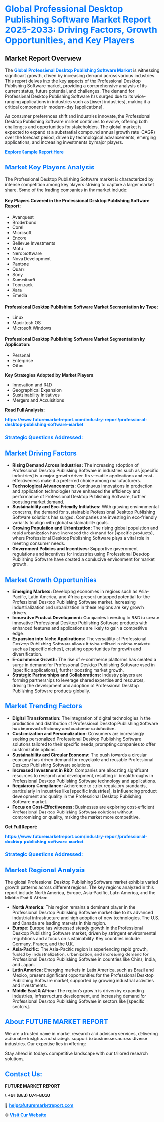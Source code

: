 <h1 style="color: #007BFF;">Global Professional Desktop Publishing Software Market Report 2025-2033: Driving Factors, Growth Opportunities, and Key Players</h1>

<section id="overview">
<h2>Market Report Overview</h2>
<p>The <a href="https://www.futuremarketreport.com/industry-report/professional-desktop-publishing-software-market" style="color: #007BFF; text-decoration: none;"><strong>Global Professional Desktop Publishing Software Market</strong></a> is witnessing significant growth, driven by increasing demand across various industries. This report delves into the key aspects of the Professional Desktop Publishing Software market, providing a comprehensive analysis of its current status, future potential, and challenges. The demand for Professional Desktop Publishing Software has surged due to its wide-ranging applications in industries such as [insert industries], making it a critical component in modern-day [applications].</p>
<p>As consumer preferences shift and industries innovate, the Professional Desktop Publishing Software market continues to evolve, offering both challenges and opportunities for stakeholders. The global market is expected to expand at a substantial compound annual growth rate (CAGR) over the forecast period, driven by technological advancements, emerging applications, and increasing investments by major players.</p>
</section>

<section id="overview">
<p><a href="https://www.futuremarketreport.com/request-sample/reportId=110252" style="color: #007BFF; text-decoration: none;"><strong>Explore Sample Report Here</strong></a></p>
</section>

<section id="key-players">
<h2 style="color: #007BFF;">Market Key Players Analysis</h2>
<p>The Professional Desktop Publishing Software market is characterized by intense competition among key players striving to capture a larger market share. Some of the leading companies in the market include:</p>
<h4>Key Players Covered in the Professional Desktop Publishing Software Report:</h4>
<ul><li>Avanquest</li><li>Broderbund</li><li>Corel</li><li>Microsoft</li><li>Encore</li><li>Bellevue Investments</li><li>Motu</li><li>Nero Software</li><li>Nova Development</li><li>Pantone</li><li>Quark</li><li>Sony</li><li>Summitsoft</li><li>Toontrack</li><li>Xara</li><li>Emedia</li></ul>
<h4>Professional Desktop Publishing Software Market Segmentation by Type:</h4>
<ul><li>Linux</li><li>Macintosh OS</li><li>Microsoft Windows</li></ul>

<h4>Professional Desktop Publishing Software Market Segmentation by Application:</h4>
<ul><li>Personal</li><li>Enterprise</li><li>Other</li></ul>
<p><strong>Key Strategies Adopted by Market Players:</strong></p>
<ul>
<li>Innovation and R&D</li>
<li>Geographical Expansion</li>
<li>Sustainability Initiatives</li>
<li>Mergers and Acquisitions</li>
</ul>
</section>

<section>
<p><strong>Read Full Analysis: </strong></p><a href="https://www.futuremarketreport.com/industry-report/professional-desktop-publishing-software-market" style="color: #007BFF; text-decoration: none;"><strong>https://www.futuremarketreport.com/industry-report/professional-desktop-publishing-software-market</strong></a>
<h3 style="color: #007BFF;">Strategic Questions Addressed:</h3>
</section>

<section id="driving-factors">
<h2 style="color: #007BFF;">Market Driving Factors</h2>
<ul>
<li><strong>Rising Demand Across Industries:</strong> The increasing adoption of Professional Desktop Publishing Software in industries such as [specific industries] is a major growth driver. Its versatile applications and cost-effectiveness make it a preferred choice among manufacturers.</li>
<li><strong>Technological Advancements:</strong> Continuous innovations in production and application technologies have enhanced the efficiency and performance of Professional Desktop Publishing Software, further boosting market demand.</li>
<li><strong>Sustainability and Eco-Friendly Initiatives:</strong> With growing environmental concerns, the demand for sustainable Professional Desktop Publishing Software solutions has surged. Companies are investing in eco-friendly variants to align with global sustainability goals.</li>
<li><strong>Growing Population and Urbanization:</strong> The rising global population and rapid urbanization have increased the demand for [specific products], where Professional Desktop Publishing Software plays a vital role in meeting consumer needs.</li>
<li><strong>Government Policies and Incentives:</strong> Supportive government regulations and incentives for industries using Professional Desktop Publishing Software have created a conducive environment for market growth.</li>
</ul>
</section>

<section id="growth-opportunities">
<h2 style="color: #007BFF;">Market Growth Opportunities</h2>
<ul>
<li><strong>Emerging Markets:</strong> Developing economies in regions such as Asia-Pacific, Latin America, and Africa present untapped potential for the Professional Desktop Publishing Software market. Increasing industrialization and urbanization in these regions are key growth drivers.</li>
<li><strong>Innovative Product Development:</strong> Companies investing in R&D to create innovative Professional Desktop Publishing Software products with enhanced features and applications are likely to gain a competitive edge.</li>
<li><strong>Expansion into Niche Applications:</strong> The versatility of Professional Desktop Publishing Software allows it to be utilized in niche markets such as [specific niches], creating opportunities for growth and diversification.</li>
<li><strong>E-commerce Growth:</strong> The rise of e-commerce platforms has created a surge in demand for Professional Desktop Publishing Software used in [specific applications], further boosting market growth.</li>
<li><strong>Strategic Partnerships and Collaborations:</strong> Industry players are forming partnerships to leverage shared expertise and resources, driving the development and adoption of Professional Desktop Publishing Software products globally.</li>
</ul>
</section>

<section id="trending-factors">
<h2 style="color: #007BFF;">Market Trending Factors</h2>
<ul>
<li><strong>Digital Transformation:</strong> The integration of digital technologies in the production and distribution of Professional Desktop Publishing Software has improved efficiency and customer satisfaction.</li>
<li><strong>Customization and Personalization:</strong> Consumers are increasingly seeking personalized Professional Desktop Publishing Software solutions tailored to their specific needs, prompting companies to offer customizable options.</li>
<li><strong>Sustainability and Circular Economy:</strong> The push towards a circular economy has driven demand for recyclable and reusable Professional Desktop Publishing Software solutions.</li>
<li><strong>Increased Investment in R&D:</strong> Companies are allocating significant resources to research and development, resulting in breakthroughs in Professional Desktop Publishing Software technology and applications.</li>
<li><strong>Regulatory Compliance:</strong> Adherence to strict regulatory standards, particularly in industries like [specific industries], is influencing product development and quality in the Professional Desktop Publishing Software market.</li>
<li><strong>Focus on Cost-Effectiveness:</strong> Businesses are exploring cost-efficient Professional Desktop Publishing Software solutions without compromising on quality, making the market more competitive.</li>
</ul>
</section>

<section>
<p><strong>Get Full Report: </strong></p><a href="https://www.futuremarketreport.com/industry-report/professional-desktop-publishing-software-market" style="color: #007BFF; text-decoration: none;"><strong>https://www.futuremarketreport.com/industry-report/professional-desktop-publishing-software-market</strong></a>
<h3 style="color: #007BFF;">Strategic Questions Addressed:</h3>
</section>


<section id="regional-analysis">
<h2 style="color: #007BFF;">Market Regional Analysis</h2>
<p>The global Professional Desktop Publishing Software market exhibits varied growth patterns across different regions. The key regions analyzed in this report include North America, Europe, Asia-Pacific, Latin America, and the Middle East & Africa:</p>
<ul>
<li><strong>North America:</strong> This region remains a dominant player in the Professional Desktop Publishing Software market due to its advanced industrial infrastructure and high adoption of new technologies. The U.S. and Canada are leading markets in this region.</li>
<li><strong>Europe:</strong> Europe has witnessed steady growth in the Professional Desktop Publishing Software market, driven by stringent environmental regulations and a focus on sustainability. Key countries include Germany, France, and the U.K.</li>
<li><strong>Asia-Pacific:</strong> The Asia-Pacific region is experiencing rapid growth, fueled by industrialization, urbanization, and increasing demand for Professional Desktop Publishing Software in countries like China, India, and Japan.</li>
<li><strong>Latin America:</strong> Emerging markets in Latin America, such as Brazil and Mexico, present significant opportunities for the Professional Desktop Publishing Software market, supported by growing industrial activities and investments.</li>
<li><strong>Middle East & Africa:</strong> The region’s growth is driven by expanding industries, infrastructure development, and increasing demand for Professional Desktop Publishing Software in sectors like [specific sectors].</li>
</ul>
</section>

<footer>
<h2 style="color: #007BFF;">About FUTURE MARKET REPORT</h2>
<p>We are a trusted name in market research and advisory services, delivering actionable insights and strategic support to businesses across diverse industries. Our expertise lies in offering:</p>

<p>Stay ahead in today’s competitive landscape with our tailored research solutions.</p>

<h2 style="color: #007BFF;">Contact Us:</h2>
<p><strong>FUTURE MARKET REPORT</strong></p>
<p>📞 <strong>+91 (883) 074-8030</strong></p>
<p>📧 <strong><a href="mailto:help@futuremarketreport.com" style="color: #007BFF;">help@futuremarketreport.com</a></strong></p>
<p>🌐 <strong><a href="https://www.futuremarketreport.com/" style="color: #007BFF;">Visit Our Website</a></strong></p>
</footer>